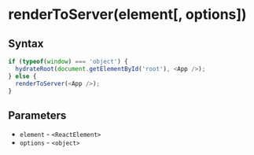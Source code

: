 # renderToServer(element[, options])

## Syntax

```js
if (typeof(window) === 'object') {
  hydrateRoot(document.getElementById('root'), <App />);
} else {
  renderToServer(<App />);
}
```

## Parameters

* `element` - `<ReactElement>`
* `options` - `<object>`
